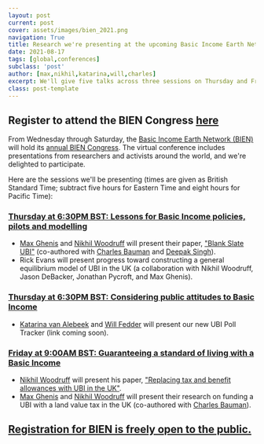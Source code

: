 ```yaml
---
layout: post
current: post
cover: assets/images/bien_2021.png
navigation: True
title: Research we're presenting at the upcoming Basic Income Earth Network Congress
date: 2021-08-17
tags: [global,conferences]
subclass: 'post'
author: [max,nikhil,katarina,will,charles]
excerpt: We'll give five talks across three sessions on Thursday and Friday.
class: post-template
---
```


## Register to attend the BIEN Congress [here](https://actionnetwork.org/events/attend-the-basic-income-earth-network-congress-glasgow-2021)

From Wednesday through Saturday, the [Basic Income Earth Network (BIEN)](https://basicincome.org/) will hold its [annual BIEN Congress](https://cbin.scot/bien2021/).
The virtual conference includes presentations from researchers and activists around the world, and we're delighted to participate.

Here are the sessions we'll be presenting (times are given as British Standard Time; subtract five hours for Eastern Time and eight hours for Pacific Time):

### [Thursday at 6:30PM BST: Lessons for Basic Income policies, pilots and modelling](https://whova.com/portal/webapp/bienc_202108/Agenda/1841162)

* [Max Ghenis](https://www.ubicenter.org/author/max/) and [Nikhil Woodruff](https://ubicenter.org/author/nikhil) will present their paper, ["Blank Slate UBI"](https://www.ubicenter.org/uk-blank-slate-ubi) (co-authored with [Charles Bauman](https://www.ubicenter.org/author/charles) and [Deepak Singh](https://www.ubicenter.org/author/deepak)).
* Rick Evans will present progress toward constructing a general equilibrium model of UBI in the UK (a collaboration with Nikhil Woodruff, Jason DeBacker, Jonathan Pycroft, and Max Ghenis).

### [Thursday at 6:30PM BST: Considering public attitudes to Basic Income](https://whova.com/portal/webapp/bienc_202108/Agenda/1841151)

* [Katarina van Alebeek](https://www.ubicenter.org/author/katarina/) and [Will Fedder](https://ubicenter.org/author/will) will present our new UBI Poll Tracker (link coming soon).

### [Friday at 9:00AM BST: Guaranteeing a standard of living with a Basic Income](https://whova.com/portal/webapp/bienc_202108/Agenda/1841181)

* [Nikhil Woodruff](https://ubicenter.org/author/nikhil) will present his paper, ["Replacing tax and benefit allowances with UBI in the UK"](https://whova.com/xems/whova_backend/get_event_s3_file_api/?eventkey=38ae0ff901227210feb25976e3eceb821e34e4b024f69cfedacb41701f5c98dd&event_id=bienc_202108&file_url=https://whova.com/xems/whova_backend/get_event_s3_file_api/?event_id=bienc_202108&eventkey=38ae0ff901227210feb25976e3eceb821e34e4b024f69cfedacb41701f5c98dd&file_url=https://d1keuthy5s86c8.cloudfront.net/static/ems/upload/files/wkqdf_Allowances_Paper.pdf).
* [Max Ghenis](https://www.ubicenter.org/author/max/) and [Nikhil Woodruff](https://ubicenter.org/author/nikhil) will present their research on funding a UBI with a land value tax in the UK (co-authored with [Charles Bauman](https://www.ubicenter.org/author/charles)).

## [Registration for BIEN is freely open to the public.](https://actionnetwork.org/events/attend-the-basic-income-earth-network-congress-glasgow-2021)
